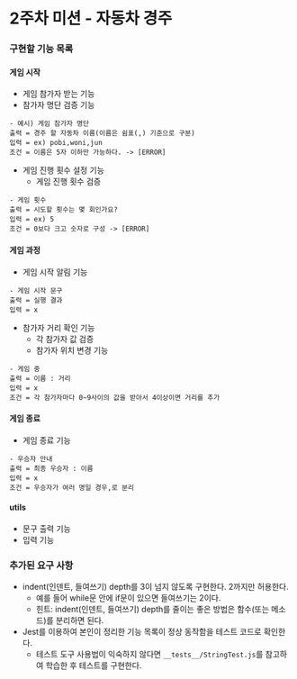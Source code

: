 # 2주차 미션 - 자동차 경주

### 구현할 기능 목록

#### 게임 시작
- 게임 참가자 받는 기능
 - 참가자 명단 검증 기능
```
- 예시) 게임 참가자 명단
출력 = 경주 할 자동차 이름(이름은 쉼표(,) 기준으로 구분)
입력 = ex) pobi,woni,jun
조건 = 이름은 5자 이하만 가능하다. -> [ERROR]
```

- 게임 진행 횟수 설정 기능
  - 게임 진행 횟수 검증
```
- 게임 횟수
출력 = 시도할 횟수는 몇 회인가요?
입력 = ex) 5
조건 = 0보다 크고 숫자로 구성 -> [ERROR]
```

#### 게임 과정
- 게임 시작 알림 기능
```
- 게임 시작 문구
출력 = 실행 결과
입력 = x
```

- 참가자 거리 확인 기능
  - 각 참가자 값 검증
  - 참가자 위치 변경 기능
```
- 게임 중
출력 = 이름 : 거리
입력 = x
조건 = 각 참가자마다 0~9사이의 값을 받아서 4이상이면 거리를 추가 
```

#### 게임 종료

- 게임 종료 기능
```
- 우승자 안내
출력 = 최종 우승자 : 이름
입력 = x
조건 = 우승자가 여러 명일 경우,로 분리
```

#### utils
- 문구 출력 기능
- 입력 기능

### 추가된 요구 사항
- indent(인덴트, 들여쓰기) depth를 3이 넘지 않도록 구현한다. 2까지만 허용한다.
  - 예를 들어 while문 안에 if문이 있으면 들여쓰기는 2이다.
  - 힌트: indent(인덴트, 들여쓰기) depth를 줄이는 좋은 방법은 함수(또는 메소드)를 분리하면 된다.
- Jest를 이용하여 본인이 정리한 기능 목록이 정상 동작함을 테스트 코드로 확인한다.
  - 테스트 도구 사용법이 익숙하지 않다면 `__tests__/StringTest.js`를 참고하여 학습한 후 테스트를 구현한다.